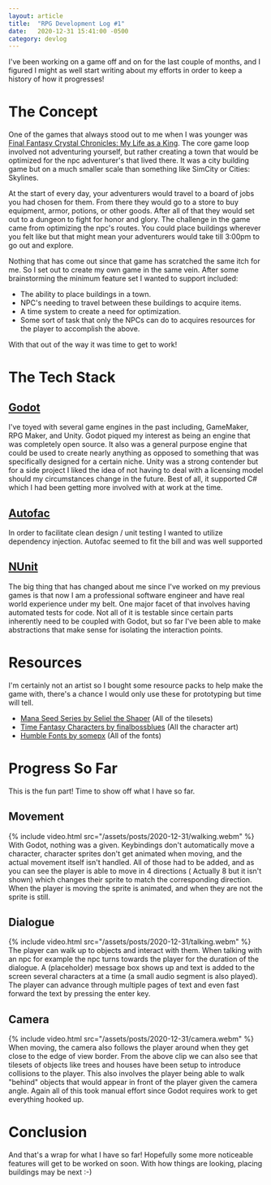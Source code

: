 ```yaml
---
layout: article
title:  "RPG Development Log #1"
date:   2020-12-31 15:41:00 -0500
category: devlog
---
```

I've been working on a game off and on for the last couple of months, and I figured I might as well start writing about my efforts in order to keep a history of how it progresses!

# The Concept

One of the games that always stood out to me when I was younger was [Final Fantasy Crystal Chronicles: My Life as a King](https://en.wikipedia.org/wiki/Final_Fantasy_Crystal_Chronicles:_My_Life_as_a_King). 
The core game loop involved not adventuring yourself, but rather creating a town that would be optimized for the npc adventurer's that lived there. It was a city building game but on a much smaller scale than something like SimCity or Cities: Skylines.

At the start of every day, your adventurers would travel to a board of jobs you had chosen for them. From there they would go to a store to buy equipment, armor, potions, or other goods. After all of that they would set out to a dungeon to fight for honor and glory. The challenge in the game came from optimizing the npc's routes. You could place buildings wherever you felt like but that might mean your adventurers would take till 3:00pm to go out and explore. 

Nothing that has come out since that game has scratched the same itch for me. So I set out to create my own game in the same vein. After some brainstorming the minimum feature set I wanted to support included:
* The ability to place buildings in a town.
* NPC's needing to travel between these buildings to acquire items.
* A time system to create a need for optimization.
* Some sort of task that only the NPCs can do to acquires resources for the player to accomplish the above.

With that out of the way it was time to get to work!

# The Tech Stack
## [Godot](https://godotengine.org/)
I've toyed with several game engines in the past including, GameMaker, RPG Maker, and Unity. Godot piqued my interest as being an engine that was completely open source. It also was a general purpose engine that could be used to create nearly anything as opposed to something that was specifically designed for a certain niche. Unity was a strong contender but for a side project I liked the idea of not having to deal with a licensing model should my circumstances change in the future. Best of all, it supported C# which I had been getting more involved with at work at the time.
## [Autofac](https://autofac.org/)
In order to facilitate clean design / unit testing I wanted to utilize dependency injection. Autofac seemed to fit the bill and was well supported
## [NUnit](https://nunit.org/)
The big thing that has changed about me since I've worked on my previous games is that now I am a professional software engineer and have real world experience under my belt. One major facet of that involves having automated tests for code. Not all of it is testable since certain parts inherently need to be coupled with Godot, but so far I've been able to make abstractions that make sense for isolating the interaction points.

# Resources
I'm certainly not an artist so I bought some resource packs to help make the game with, there's a chance I would only use these for prototyping but time will tell.
* [Mana Seed Series by Seliel the Shaper](https://seliel-the-shaper.itch.io/) (All of the tilesets)
* [Time Fantasy Characters by finalbossblues](https://finalbossblues.itch.io/tf-rpg-charactersprites-1) (All the character art)
* [Humble Fonts by somepx](https://somepx.itch.io/humble-fonts-gold) (All of the fonts)

# Progress So Far
This is the fun part! Time to show off what I have so far.

## Movement
{% include video.html src="/assets/posts/2020-12-31/walking.webm" %}
With Godot, nothing was a given. Keybindings don't automatically move a character, character sprites don't get animated when moving, and the actual movement itself isn't handled. All of those had to be added, and as you can see the player is able to move in 4 directions ( Actually 8 but it isn't shown) which changes their sprite to match the corresponding direction. When the player is moving the sprite is animated, and when they are not the sprite is still.

## Dialogue 
{% include video.html src="/assets/posts/2020-12-31/talking.webm" %}
The player can walk up to objects and interact with them. When talking with an npc for example the npc turns towards the player for the duration of the dialogue. A (placeholder) message box shows up and text is added to the screen several characters at a time (a small audio segment is also played). The player can advance through multiple pages of text and even fast forward the text by pressing the enter key.

## Camera
{% include video.html src="/assets/posts/2020-12-31/camera.webm" %}
When moving, the camera also follows the player around when they get close to the edge of view border. From the above clip we can also see that tilesets of objects like trees and houses have been setup to introduce collisions to the player. This also involves the player being able to walk "behind" objects that would appear in front of the player given the camera angle. Again all of this took manual effort since Godot requires work to get everything hooked up.

# Conclusion
And that's a wrap for what I have so far! Hopefully some more noticeable features will get to be worked on soon. With how things are looking, placing buildings may be next :-)

